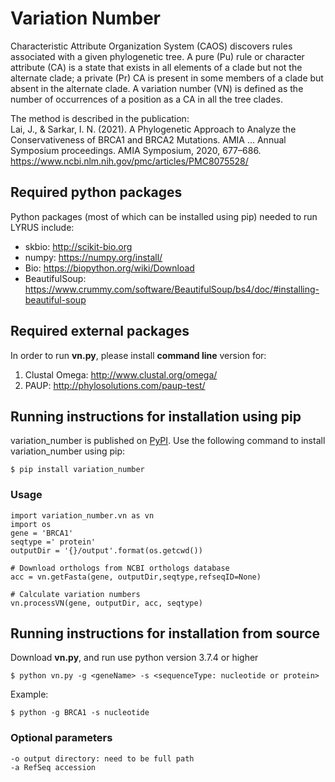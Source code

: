 # Variation Number
Characteristic Attribute Organization System (CAOS) discovers rules associated with a given phylogenetic tree. A pure (Pu) rule or character attribute (CA) is a state that exists in all elements of a clade but not the alternate clade; a private (Pr) CA is present in some members of a clade but absent in the alternate clade. A variation number (VN) is defined as the number of occurrences of a position as a CA in all the tree clades.

The method is described in the publication:  
Lai, J., & Sarkar, I. N. (2021). A Phylogenetic Approach to Analyze the Conservativeness of BRCA1 and BRCA2 Mutations. AMIA ... Annual Symposium proceedings. AMIA Symposium, 2020, 677–686. https://www.ncbi.nlm.nih.gov/pmc/articles/PMC8075528/

## Required python packages
Python packages (most of which can be installed using pip) needed to run LYRUS include:
- skbio: http://scikit-bio.org
- numpy: https://numpy.org/install/
- Bio: https://biopython.org/wiki/Download
- BeautifulSoup: https://www.crummy.com/software/BeautifulSoup/bs4/doc/#installing-beautiful-soup

## Required external packages
In order to run **vn.py**, please install **command line** version for:
1. Clustal Omega: http://www.clustal.org/omega/
2. PAUP: http://phylosolutions.com/paup-test/

## Running instructions for installation using pip
variation_number is published on [PyPI](https://pypi.org/). Use the following command to install variation_number using pip:
```console
$ pip install variation_number
```

### Usage
```
import variation_number.vn as vn
import os
gene = 'BRCA1'
seqtype =' protein'
outputDir = '{}/output'.format(os.getcwd())

# Download orthologs from NCBI orthologs database
acc = vn.getFasta(gene, outputDir,seqtype,refseqID=None)

# Calculate variation numbers
vn.processVN(gene, outputDir, acc, seqtype)
```

## Running instructions for installation from source
Download **vn.py**, and run use python version 3.7.4 or higher
```console
$ python vn.py -g <geneName> -s <sequenceType: nucleotide or protein>
```
Example:
```console
$ python -g BRCA1 -s nucleotide
```

### Optional parameters
```
-o output directory: need to be full path
-a RefSeq accession
```